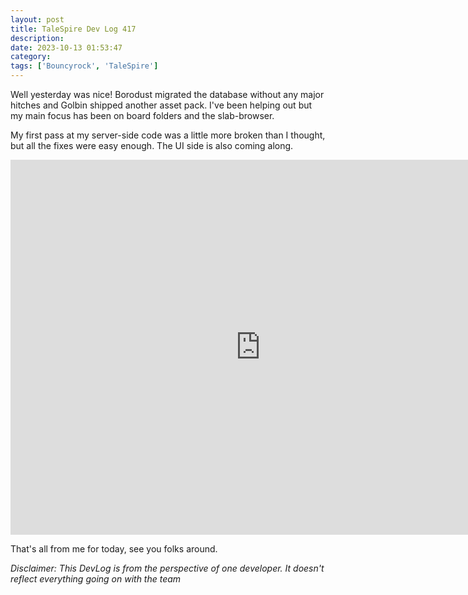 ```yaml
---
layout: post
title: TaleSpire Dev Log 417
description:
date: 2023-10-13 01:53:47
category:
tags: ['Bouncyrock', 'TaleSpire']
---
```


Well yesterday was nice! Borodust migrated the database without any major hitches and Golbin shipped another asset pack. I've been helping out but my main focus has been on board folders and the slab-browser.

My first pass at my server-side code was a little more broken than I thought, but all the fixes were easy enough. The UI side is also coming along.

<iframe width="800" height="600" src="https://www.youtube.com/embed/lm3goiu5jjs?si=jNML8RCONLAtEbhl" title="YouTube video player" frameborder="0" allow="accelerometer; autoplay; clipboard-write; encrypted-media; gyroscope; picture-in-picture; web-share" allowfullscreen></iframe>

That's all from me for today, see you folks around.

*Disclaimer: This DevLog is from the perspective of one developer. It doesn't reflect everything going on with the team*
